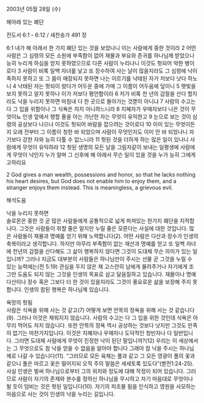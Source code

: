 2003년 05월 28일 (수)

해아래 있는 폐단



전도서 6:1 - 6:12 / 새찬송가 491 장


6:1 내가 해 아래서 한 가지 폐단 있는 것을 보았나니 이는 사람에게 중한 것이라 2 어떤 사람은 그 심령의 모든 소원에 부족함이 없어 재물과 부요와 존귀를 하나님께 받았으나 능히 누리게 하심을 얻지 못하였으므로 다른 사람이 누리나니 이것도 헛되어 악한 병이로다 3 사람이 비록 일백 자녀를 낳고 또 장수하여 사는 날이 많을지라도 그 심령에 낙이 족하지 못하고 또 그 몸이 매장되지 못하면 나는 이르기를 낙태된 자가 저보다 낫다 하노니 4 낙태된 자는 헛되이 왔다가 어두운 중에 가매 그 이름이 어두움에 덮이니 5 햇빛을 보지 못하고 알지 못하나 이가 저보다 평안함이라 6 저가 비록 천 년의 갑절을 산다 할지라도 낙을 누리지 못하면 마침내 다 한 곳으로 돌아가는 것뿐이 아니냐 7 사람의 수고는 다 그 입을 위함이나 그 식욕은 차지 아니하느니라 8 지혜자가 우매자보다 나은 것이 무엇이뇨 인생 앞에서 행할 줄을 아는 가난한 자는 무엇이 유익한고 9 눈으로 보는 것이 심령의 공상보다 나으나 이것도 헛되어 바람을 잡으려는 것이로다 10 이미 있는 무엇이든지 오래 전부터 그 이름이 칭한 바 되었으며 사람이 무엇인지도 이미 안 바 되었나니 자기보다 강한 자와 능히 다툴 수 없느니라 11 헛된 것을 더하게 하는 많은 일이 있나니 사람에게 무엇이 유익하랴 12 헛된 생명의 모든 날을 그림자같이 보내는 일평생에 사람에게 무엇이 낙인지 누가 알며 그 신후에 해 아래서 무슨 일이 있을 것을 누가 능히 그에게 고하리요

2 God gives a man wealth, possessions and honor, so that he lacks nothing his heart desires, but God does not enable him to enjoy them, and a stranger enjoys them instead. This is meaningless, a grievous evil.

해석도움





낙을 누리지 못하면  
솔로몬은 중한 것 곧 많은 사람들에게 공통적으로 넓게 퍼져있는 한가지 폐단을 지적합니다. 그것은 사람들이 취할 줄은 알지만 누릴 줄은 모른다는 사실에 대한 것입니다. 많은 사람들이 재물과 명예를 얻기 위해 노력합니다(2). 어떤 사람은 다산과 장수가 인생의 축복이라고 생각합니다. 하지만 아무리 부족함이 없는 재산과 명예를 얻고 또 일백 자녀에 천년의 갑절을 산다해도 그 삶이 행복하지 않다면 그것이 도대체 무슨 의미가 있는 일입니까? 그러나 지금도 대부분의 사람들은 하나님만이 주시는 선물 곧 그것을 누릴 수 있는 능력에는(전 5:19) 관심을 두지 않은 채 고스란히 남에게 물려주거나 자기에게 조그만 도움도 되지 않는 그것을 인생의 목표로 삼고 달음질하고 있습니다. 재물이나 명예 다산이나 장수 혹은 그보다 더 한 것이 있을지라도 그것이 풍요로운 삶을 보장해 주지 못합니다. 인생의 참된 행복은 하나님께 있습니다. 

욕망의 헛됨  
사람은 식욕을 위해 사는 것 같고(7) 어떻게 보면 안목의 정욕을 위해 사는 것 같습니다(9). 그러나 이것은 채워지지 않습니다. 사람의 수고는 다 그 입을 위한 것인데 식욕은 아무리 먹어도 차지 않습니다. 또한 안목의 정욕 역시 공상하는 것보다 낫지만 그것도 만족이 없기는 마찬가지입니다. 이것은 지혜자나 우매자나 도덕적인 청빈자나 다 일반입니다. 그러면 도대체 사람에게 무엇이 진정한 낙이 된단 말입니까?(12) 우리는 이 세상에서는 그 무엇으로도 참 낙을 얻을 수 없음을 알아야 합니다 그래야 참 낙을 주시는 하나님께로 나갈 수 있습니다(11). “그러므로 모든 육체는 풀과 같고 그 모든 영광이 풀의 꽃과 같으니 풀은 마르고 꽃은 떨어지되 오직 주의 말씀은 세세토록 있도다”(벧전1:24-25). 사실 인생은 벌써 하나님으로부터 그의 위치와 정도에 대해 작정이 되어 있습니다. 그러므로 사람이 자기의 존재와 분수를 정하신 하나님을 무시하고 자기 마음대로 무엇이나 될 듯이 덤비는 것은 헛된 일입니다(10). 자기의 피조물 됨을 인식하고 영원을 사모하는 마음으로 사는 것이 인생의 낙을 누리는 길입니다.